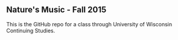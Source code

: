## Nature's Music - Fall 2015
This is the GitHub repo for a class through University of Wisconsin Continuing Studies.